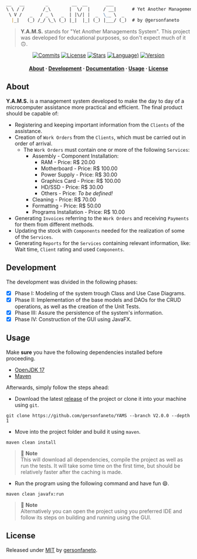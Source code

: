 ```markdown
__   __        _         __  __       ___     
\ \ / /       /_\       |  \/  |     / __|      # Yet Another Management System.
 \ V /   _   / _ \   _  | |\/| |  _  \__ \  _   
  |_|   (_) /_/ \_\ (_) |_|  |_| (_) |___/ (_)  # by @gersonfaneto

```

> **Y.A.M.S.** stands for "Yet Another Managements System". This project was developed for
> educational purposes, so don't expect much of it 🙃.

<div align="center">

[![Commits][commits-shield]][commits-url]
[![License][license-shield]][license-url]
[![Stars][stars-shield]][stars-url]
[![Language][language-shield])][language-url]
[![Version][version-shield]][version-url]

</div>

<h4 align="center">
  <a href="#about">About</a>
  ·
  <a href="#development">Development</a>
  ·
  <a href="https://gersonfaneto.github.io/YAMS/">Documentation</a>
  ·
  <a href="#usage">Usage</a>
  ·
  <a href="#license">License</a>
</h4>

## About

**Y.A.M.S.** is a management system developed to make the day to day of a microcomputer assistance
more practical and efficient. The final product should be capable of:

- Registering and keeping important information from the `Clients` of the assistance.
- Creation of `Work Orders` from the `Clients`, which must be carried out in order of arrival.
  - The `Work Orders` must contain one or more of the following `Services`:
    - Assembly - Component Installation:
      - RAM - Price: R$ 20.00
      - Motherboard - Price: R$ 100.00
      - Power Supply - Price: R$ 30.00
      - Graphics Card - Price: R$ 100.00
      - HD/SSD - Price: R$ 30.00
      - Others - Price: _To be defined!_
    - Cleaning - Price: R$ 70.00
    - Formatting - Price: R$ 50.00
    - Programs Installation - Price: R$ 10.00
- Generating `Invoices` referring to the `Work Orders` and receiving `Payments` for them from
  different methods.
- Updating the stock with `Components` needed for the realization of some of the `Services`.
- Generating `Reports` for the `Services` containing relevant information, like: Wait time, `Client`
  rating and used `Components`.

## Development

The development was divided in the following phases:

- [x] Phase I: Modeling of the system trough Class and Use Case Diagrams.
- [x] Phase II: Implementation of the base models and DAOs for the CRUD operations, as well as the
      creation of the Unit Tests.
- [x] Phase III: Assure the persistence of the system's information.
- [x] Phase IV: Construction of the GUI using JavaFX.

## Usage

Make **sure** you have the following dependencies installed before proceeding.

- [OpenJDK 17][openjdk-download]
- [Maven][maven-download]

Afterwards, simply follow the steps ahead:

- Download the latest [release][version-url] of the project or clone it into your machine using `git`.

```shell
git clone https://github.com/gersonfaneto/YAMS --branch V2.0.0 --depth 1
```

- Move into the project folder and build it using `maven`.

```shell
maven clean install
```

> 📝 **Note**  
> This will download all dependencies, compile the project as well as run the tests. It will take
> some time on the first time, but should be relatively faster after the caching is made.

- Run the program using the following command and have fun 😄.

```shell
maven clean javafx:run
```

> 📝 **Note**  
> Alternatively you can open the project using you preferred IDE and follow its steps on building
> and running using the GUI.

## License

Released under [MIT][license-url] by [gersonfaneto][profile-url].

<!-- NOTE: Links... -->

[profile-url]: https://github.com/gersonfaneto

[openjdk-download]: https://openjdk.org/projects/jdk/17/
[maven-download]: https://maven.apache.org/download.cgi

[commits-url]: https://github.com/gersonfaneto/YAMS/commit/main
[license-url]: https://github.com/gersonfaneto/YAMS/blob/main/LICENSE
[stars-url]: https://github.com/gersonfaneto/YAMS/stargazers
[language-url]: https://www.java.com/en/
[version-url]: https://github.com/gersonfaneto/YAMS/releases/latest

[commits-shield]: https://img.shields.io/github/last-commit/gersonfaneto/YAMS?color=blue&style=for-the-badge&logo=git
[license-shield]: https://img.shields.io/github/license/gersonfaneto/YAMS?color=blue&style=for-the-badge
[stars-shield]: https://img.shields.io/github/stars/gersonfaneto/YAMS?style=for-the-badge&logo=github
[language-shield]: https://img.shields.io/static/v1?label=LANGUAGE&message=Java&color=informational&style=for-the-badge&logo=openjdk
[version-shield]: https://img.shields.io/static/v1?label=VERSION&message=2.0.0&color=informational&style=for-the-badge
